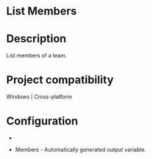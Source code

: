 ﻿# List Members

# Description

List members of a team.

# Project compatibility

Windows | Cross-platform

# Configuration

* 









* Members - Automatically generated output variable.

